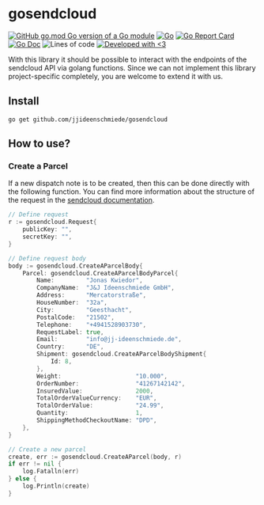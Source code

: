 # gosendcloud

[![GitHub go.mod Go version of a Go module](https://img.shields.io/github/go-mod/go-version/jjideenschmiede/gosendcloud.svg)](https://golang.org/) [![Go](https://github.com/jjideenschmiede/gosendcloud/actions/workflows/go.yml/badge.svg)](https://github.com/jjideenschmiede/gosendcloud/actions/workflows/go.yml) [![Go Report Card](https://goreportcard.com/badge/github.com/jjideenschmiede/gosendcloud)](https://goreportcard.com/report/github.com/jjideenschmiede/gosendcloud) [![Go Doc](https://godoc.org/github.com/jjideenschmiede/gosendcloud?status.svg)](https://pkg.go.dev/github.com/jjideenschmiede/gosendcloud) ![Lines of code](https://img.shields.io/tokei/lines/github/jjideenschmiede/gosendcloud) [![Developed with <3](https://img.shields.io/badge/Developed%20with-%3C3-19ABFF)](https://jj-dev.de/)

With this library it should be possible to interact with the endpoints of the sendcloud API via golang functions. Since we can not implement this library project-specific completely, you are welcome to extend it with us.

## Install

```console
go get github.com/jjideenschmiede/gosendcloud
```

## How to use?

### Create a Parcel

If a new dispatch note is to be created, then this can be done directly with the following function. You can find more information about the structure of the request in the [sendcloud documentation](https://docs.sendcloud.sc/api/v2/shipping/#create-a-parcel).

```go
// Define request
r := gosendcloud.Request{
    publicKey: "",
    secretKey: "",
}

// Define request body
body := gosendcloud.CreateAParcelBody{
    Parcel: gosendcloud.CreateAParcelBodyParcel{
        Name:         "Jonas Kwiedor",
        CompanyName:  "J&J Ideenschmiede GmbH",
        Address:      "Mercatorstraße",
        HouseNumber:  "32a",
        City:         "Geesthacht",
        PostalCode:   "21502",
        Telephone:    "+4941528903730",
        RequestLabel: true,
        Email:        "info@jj-ideenschmiede.de",
        Country:      "DE",
        Shipment: gosendcloud.CreateAParcelBodyShipment{
            Id: 8,
        },
        Weight:                     "10.000",
        OrderNumber:                "41267142142",
        InsuredValue:               2000,
        TotalOrderValueCurrency:    "EUR",
        TotalOrderValue:            "24.99",
        Quantity:                   1,
        ShippingMethodCheckoutName: "DPD",
    },
}

// Create a new parcel
create, err := gosendcloud.CreateAParcel(body, r)
if err != nil {
    log.Fatalln(err)
} else {
    log.Println(create)
}
```